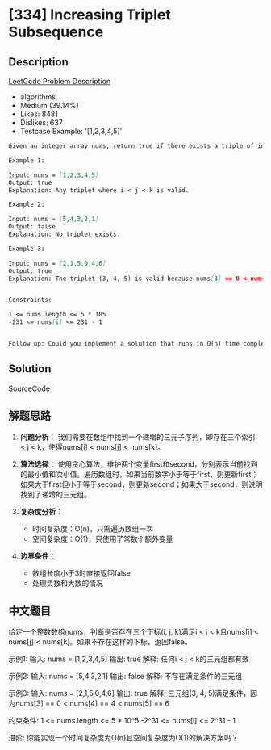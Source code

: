 # [334] Increasing Triplet Subsequence

## Description

[LeetCode Problem Description](https://leetcode.com/problems/increasing-triplet-subsequence/description/)

* algorithms
* Medium (39.14%)
* Likes:    8481
* Dislikes: 637
* Testcase Example:  '[1,2,3,4,5]'

```md
Given an integer array nums, return true if there exists a triple of indices (i, j, k) such that i < j < k and nums[i] < nums[j] < nums[k]. If no such indices exists, return false.

Example 1:

Input: nums = [1,2,3,4,5]
Output: true
Explanation: Any triplet where i < j < k is valid.

Example 2:

Input: nums = [5,4,3,2,1]
Output: false
Explanation: No triplet exists.

Example 3:

Input: nums = [2,1,5,0,4,6]
Output: true
Explanation: The triplet (3, 4, 5) is valid because nums[3] == 0 < nums[4] == 4 < nums[5] == 6.


Constraints:

1 <= nums.length <= 5 * 105
-231 <= nums[i] <= 231 - 1


Follow up: Could you implement a solution that runs in O(n) time complexity and O(1) space complexity?

```

## Solution

[SourceCode](./solution.js)

## 解题思路

1. **问题分析**：
   我们需要在数组中找到一个递增的三元子序列，即存在三个索引i < j < k，使得nums[i] < nums[j] < nums[k]。

2. **算法选择**：
   使用贪心算法，维护两个变量first和second，分别表示当前找到的最小值和次小值。遍历数组时，如果当前数字小于等于first，则更新first；如果大于first但小于等于second，则更新second；如果大于second，则说明找到了递增的三元组。

3. **复杂度分析**：
   - 时间复杂度：O(n)，只需遍历数组一次
   - 空间复杂度：O(1)，只使用了常数个额外变量

4. **边界条件**：
   - 数组长度小于3时直接返回false
   - 处理负数和大数的情况

## 中文题目

给定一个整数数组nums，判断是否存在三个下标(i, j, k)满足i < j < k且nums[i] < nums[j] < nums[k]。如果不存在这样的下标，返回false。

示例1:
输入: nums = [1,2,3,4,5]
输出: true
解释: 任何i < j < k的三元组都有效

示例2:
输入: nums = [5,4,3,2,1]
输出: false
解释: 不存在满足条件的三元组

示例3:
输入: nums = [2,1,5,0,4,6]
输出: true
解释: 三元组(3, 4, 5)满足条件，因为nums[3] == 0 < nums[4] == 4 < nums[5] == 6

约束条件:
1 <= nums.length <= 5 * 10^5
-2^31 <= nums[i] <= 2^31 - 1

进阶: 你能实现一个时间复杂度为O(n)且空间复杂度为O(1)的解决方案吗？
